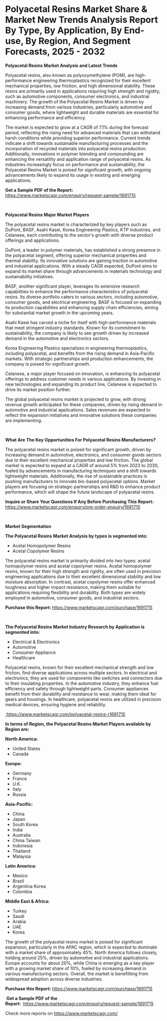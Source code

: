 <p><h1>Polyacetal Resins Market Share & Market New Trends Analysis Report By Type, By Application, By End-use, By Region, And Segment Forecasts, 2025 - 2032</h1></p><p><strong>Polyacetal Resins Market Analysis and Latest Trends</strong></p>
<p><p>Polyacetal resins, also known as polyoxymethylene (POM), are high-performance engineering thermoplastics recognized for their excellent mechanical properties, low friction, and high dimensional stability. These resins are primarily used in applications requiring high strength and rigidity, such as automotive components, consumer electronics, and industrial machinery. The growth of the Polyacetal Resins Market is driven by increasing demand from various industries, particularly automotive and consumer goods, where lightweight and durable materials are essential for enhancing performance and efficiency.</p><p>The market is expected to grow at a CAGR of 7.1% during the forecast period, reflecting the rising need for advanced materials that can withstand harsh conditions while providing superior performance. Current trends indicate a shift towards sustainable manufacturing processes and the incorporation of recycled materials into polyacetal resins production. Additionally, innovations in polymer blending and compounding are enhancing the versatility and application range of polyacetal resins. As industries increasingly focus on performance and sustainability, the Polyacetal Resins Market is poised for significant growth, with ongoing advancements likely to expand its usage in existing and emerging applications.</p></p>
<p><strong>Get a Sample PDF of the Report:&nbsp;</strong> <a href="https://www.marketscagr.com/enquiry/request-sample/1691715?utm_campaign=2959&utm_medium=2&utm_source=Github&utm_content=ia&utm_term=31032025&utm_id=polyacetal-resins">https://www.marketscagr.com/enquiry/request-sample/1691715</a></p>
<p>&nbsp;</p>
<p><strong>Polyacetal Resins Major Market Players</strong></p>
<p><p>The polyacetal resins market is characterized by key players such as DuPont, BASF, Asahi Kasei, Korea Engineering Plastics, KTP Industries, and Celanese, each contributing to the sector's growth with diverse product offerings and applications.</p><p>DuPont, a leader in polymer materials, has established a strong presence in the polyacetal segment, offering superior mechanical properties and thermal stability. Its innovative solutions are gaining traction in automotive and industrial applications. With a steady CAGR expected, DuPont aims to expand its market share through advancements in materials technology and sustainability initiatives.</p><p>BASF, another significant player, leverages its extensive research capabilities to enhance the performance characteristics of polyacetal resins. Its diverse portfolio caters to various sectors, including automotive, consumer goods, and electrical engineering. BASF is focused on expanding its production capabilities and enhancing supply chain efficiencies, aiming for substantial market growth in the upcoming years.</p><p>Asahi Kasei has carved a niche for itself with high-performance materials that meet stringent industry standards. Known for its commitment to sustainability, the company is likely to see growth driven by increased demand in the automotive and electronics sectors.</p><p>Korea Engineering Plastics specializes in engineering thermoplastics, including polyacetal, and benefits from the rising demand in Asia-Pacific markets. With strategic partnerships and production enhancements, the company is poised for significant growth.</p><p>Celanese, a major player focused on innovation, is enhancing its polyacetal offerings to address customer needs in various applications. By investing in new technologies and expanding its product line, Celanese is expected to drive its market position further.</p><p>The global polyacetal resins market is projected to grow, with strong revenue growth anticipated for these companies, driven by rising demand in automotive and industrial applications. Sales revenues are expected to reflect the expansion initiatives and innovative solutions these companies are implementing.</p></p>
<p>&nbsp;</p>
<p><strong>What Are The Key Opportunities For Polyacetal Resins Manufacturers?</strong></p>
<p><p>The polyacetal resins market is poised for significant growth, driven by increasing demand in automotive, electronics, and consumer goods sectors due to their excellent mechanical properties and low friction. The global market is expected to expand at a CAGR of around 5% from 2023 to 2030, fueled by advancements in manufacturing techniques and a shift towards lightweight materials. Additionally, the rise of sustainable practices is pushing manufacturers to innovate bio-based polyacetal options. Market players are focusing on strategic partnerships and R&D to enhance product performance, which will shape the future landscape of polyacetal resins.</p></p>
<p><strong>Inquire or Share Your Questions If Any Before Purchasing This Report:</strong> <a href="https://www.marketscagr.com/enquiry/pre-order-enquiry/1691715?utm_campaign=2959&utm_medium=2&utm_source=Github&utm_content=ia&utm_term=31032025&utm_id=polyacetal-resins">https://www.marketscagr.com/enquiry/pre-order-enquiry/1691715</a></p>
<p>&nbsp;</p>
<p><strong>Market Segmentation</strong></p>
<p><strong>The Polyacetal Resins Market Analysis by types is segmented into:</strong></p>
<p><ul><li>Acetal Homopolymer Resins</li><li>Acetal Copolymer Resins</li></ul></p>
<p><p>The polyacetal resins market is primarily divided into two types: acetal homopolymer resins and acetal copolymer resins. Acetal homopolymer resins, known for their high strength and rigidity, are often used in precision engineering applications due to their excellent dimensional stability and low moisture absorption. In contrast, acetal copolymer resins offer enhanced toughness and higher impact resistance, making them suitable for applications requiring flexibility and durability. Both types are widely employed in automotive, consumer goods, and industrial sectors.</p></p>
<p><strong>Purchase this Report:&nbsp;</strong><a href="https://www.marketscagr.com/purchase/1691715?utm_campaign=2959&utm_medium=2&utm_source=Github&utm_content=ia&utm_term=31032025&utm_id=polyacetal-resins">https://www.marketscagr.com/purchase/1691715</a></p>
<p>&nbsp;</p>
<p><strong>The Polyacetal Resins Market Industry Research by Application is segmented into:</strong></p>
<p><ul><li>Electrical & Electronics</li><li>Automotive</li><li>Consumer Appliance</li><li>Healthcare</li></ul></p>
<p><p>Polyacetal resins, known for their excellent mechanical strength and low friction, find diverse applications across multiple sectors. In electrical and electronics, they are used for components like switches and connectors due to their insulating properties. In the automotive industry, they enhance fuel efficiency and safety through lightweight parts. Consumer appliances benefit from their durability and resistance to wear, making them ideal for gears and housings. In healthcare, polyacetal resins are utilized in precision medical devices, ensuring hygiene and reliability.</p></p>
<p><a href="https://www.marketscagr.com/polyacetal-resins-r1691715?utm_campaign=2959&utm_medium=2&utm_source=Github&utm_content=ia&utm_term=31032025&utm_id=polyacetal-resins">&nbsp;https://www.marketscagr.com/polyacetal-resins-r1691715</a></p>
<p><strong>In terms of Region, the Polyacetal Resins Market Players available by Region are:</strong></p>
<p>
    <p> <strong> North America: </strong>
        <ul>
            <li>United States</li>
            <li>Canada</li>
        </ul>
        </p> 
    <p> <strong> Europe: </strong>
        <ul>
            <li>Germany</li>
            <li>France</li>
            <li>U.K.</li>
            <li>Italy</li>
            <li>Russia</li>
        </ul>
        </p> 
    <p> <strong> Asia-Pacific: </strong>
        <ul>
            <li>China</li>
            <li>Japan</li>
            <li>South Korea</li>
            <li>India</li>
            <li>Australia</li>
            <li>China Taiwan</li>
            <li>Indonesia</li>
            <li>Thailand</li>
            <li>Malaysia</li>
        </ul>
        </p> 
    <p> <strong> Latin America: </strong>
        <ul>
            <li>Mexico</li>
            <li>Brazil</li>
            <li>Argentina Korea</li>
            <li>Colombia</li>
        </ul>
        </p> 
    <p> <strong> Middle East & Africa: </strong>
        <ul>
            <li>Turkey</li>
            <li>Saudi</li>
            <li>Arabia</li>
            <li>UAE</li>
            <li>Korea</li>
        </ul>
    </p>
    </p>
<p><p>The growth of the polyacetal resins market is poised for significant expansion, particularly in the APAC region, which is expected to dominate with a market share of approximately 45%. North America follows closely, holding around 25%, driven by automotive and industrial applications. Europe accounts for about 20%, while China is emerging as a key player with a growing market share of 10%, fueled by increasing demand in various manufacturing sectors. Overall, the market is benefitting from widespread adoption across diverse industries.</p></p>
<p><strong>Purchase this Report: </strong><a href="https://www.marketscagr.com/purchase/1691715?utm_campaign=2959&utm_medium=2&utm_source=Github&utm_content=ia&utm_term=31032025&utm_id=polyacetal-resins">https://www.marketscagr.com/purchase/1691715</a></p>
<p>&nbsp;<strong>Get a Sample PDF of the Report:&nbsp;&nbsp;</strong><a href="https://www.marketscagr.com/enquiry/request-sample/1691715?utm_campaign=2959&utm_medium=2&utm_source=Github&utm_content=ia&utm_term=31032025&utm_id=polyacetal-resins">https://www.marketscagr.com/enquiry/request-sample/1691715</a></p>
<p><strong></strong></p>
<p>Check more reports on <a href="https://www.marketscagr.com/?utm_campaign=2959&utm_medium=2&utm_source=Github&utm_content=ia&utm_term=31032025&utm_id=polyacetal-resins">https://www.marketscagr.com/</a></p>